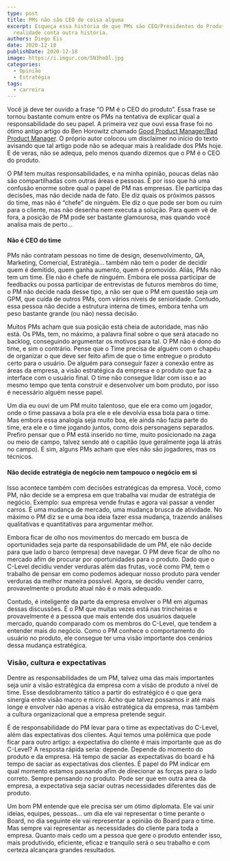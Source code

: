 ```yaml
---
type: post
title: PMs não são CEO de coisa alguma
excerpt: Esqueça essa história de que PMs são CEO/Presidentes do Produto. A
  realidade conta outra história.
authors: Diego Eis
date: 2020-12-18
publishDate: 2020-12-18
image: https://i.imgur.com/SN3ho8l.jpg
categories:
  - Opinião
  - Estratégia
tags:
  - carreira
---
```

Você já deve ter ouvido a frase “O PM é o CEO do produto”. Essa frase se tornou bastante comum entre os PMs na tentativa de explicar qual a responsabilidade do seu papel. A primeira vez que ouvi essa frase foi no ótimo antigo artigo do Ben Horowitz chamado [Good Product Manager/Bad Product Manager](http://a16z.com/2012/06/15/good-product-managerbad-product-manager/). O próprio autor colocou um disclaimer no início do texto avisando que tal artigo pode não se adequar mais à realidade dos PMs hoje. E de veras, não se adequa, pelo menos quando dizemos que o PM é o CEO do produto.

O PM tem muitas responsabilidades, e na minha opinião, poucas delas não são compartilhadas com outras áreas e pessoas. É por isso que há uma confusão enorme sobre qual o papel de PM nas empresas. Ele participa das decisões, mas não decide nada de fato. Ele diz quais os próximos passos do time, mas não é “chefe” de ninguém. Ele diz o que pode ser bom ou ruim para o cliente, mas não desenha nem executa a solução. Para quem vê de fora, a posição de PM pode ser bastante glamourosa, mas quando você analisa mais de perto…

#### Não é CEO do time

PMs não contratam pessoas no time de design, desenvolvimento, QA, Marketing, Comercial, Estratégia… também não tem o poder de decidir quem é demitido, quem ganha aumento, quem é promovido. Aliás, PMs não tem um time. Ele não é chefe de ninguém. Embora ele possa participar de feedbacks ou possa participar de entrevistas de futuros membros do time, o PM não decide nada desse tipo, a não ser que o PM em questão seja um GPM, que cuida de outros PMs, com vários níveis de senioridade. Contudo, essa pessoa não decide a estrutura interna de times, embora tenha um peso bastante grande (ou não) nessa decisão.

Muitos PMs acham que sua posição está cheia de autoridade, mas não está. Os PMs, tem, no máximo, a palavra final sobre o que será atacado no backlog, conseguindo argumentar os motivos para tal. O PM não é dono do time, e sim o contrário. Pense que o Time precisa de alguém com o chapéu de organizar o que deve ser feito afim de que o time entregue o produto certo para o usuário. De alguém para conseguir fazer a conexão entre as áreas da empresa, a visão estratégica da empresa e o produto que faz a interface com o usuário final. O time não consegue lidar com isso e ao mesmo tempo que tenta construir e desenvolver um bom produto, por isso é necessário alguém nesse papel.

Um dia eu ouvi de um PM muito talentoso, que ele era como um jogador, onde o time passava a bola pra ele e ele devolvia essa bola para o time. Mas embora essa analogia seja muito boa, ele ainda não fazia parte do time, era ele e o time jogando juntos, como dois personagens separados. Prefiro pensar que o PM está inserido no time, muito posicionado na zaga ou meio de campo, talvez sendo até o capitão (que geralmente joga lá atrás no campo). E sim, alguns PMs acham que eles não são jogadores, mas os técnicos. 

#### Não decide estratégia de negócio nem tampouco o negócio em si

Isso acontece também com decisões estratégicas da empresa. Você, como PM, não decide se a empresa em que trabalha vai mudar de estratégia de negócio. Exemplo: sua empresa vende frutas e agora vai passar a vender carros. É uma mudança de mercado, uma mudança brusca de atividade. No máximo o PM diz se e uma boa ideia fazer essa mudança, trazendo análises qualitativas e quantitativas para argumentar melhor.

Embora ficar de olho nos movimentos do mercado em busca de oportunidades seja parte da responsabilidade de um PM, ele não decide para que lado o barco (empresa) deve navegar. O PM deve ficar de olho no mercado afim de procurar por oportunidades para o produto. Dado que o C-Level decidiu vender verduras além das frutas, você como PM, tem o trabalho de pensar em como podemos adequar nosso produto para vender verduras da melhor maneira possível. Agora, se decidiu vender carro, provavelmente o produto atual não é o mais adequado.

Contudo, é inteligente da parte da empresa envolver o PM em algumas dessas discussões. É o PM que muitas vezes está nas trincheiras e provavelmente é a pessoa que mais entende dos usuários daquele mercado, quando comparado com os membros do C-Level, que tendem a entender mais do negócio. Como o PM conhece o comportamento do usuário no produto, ele consegue ter uma visão importante dos cenários dessa mudança estratégica.

### Visão, cultura e expectativas

Dentre as responsabilidades de um PM, talvez uma das mais importantes seja unir a visão estratégica da empresa com a visão de produto a nível de time. Esse desdobramento tático a partir do estratégico é o que gera sinergia entre visão macro e micro. Acho que talvez possamos ir até mais longe e envolver não apenas a visão estratégica da empresa, mas também a cultura organizacional que a empresa pretende seguir.

É de responsabilidade do PM levar para o time as expectativas do C-Level, além das expectativas dos clientes. Aqui temos uma polêmica que pode ficar para outro artigo: a expectativa do cliente é mais importante que as do C-Level? A resposta rápida seria: depende. Depende do momento do produto e da empresa. Há tempo de saciar as expectativas do board e há tempo de saciar as expectativas dos clientes. É papel do PM indicar em qual momento estamos passando afim de direcionar as forças para o lado correto. Sempre pensando no produto. Pode ser que em outra area da empresa, a expectativa seja saciar outras necessidades diferentes das de produto.

Um bom PM entende que ele precisa ser um ótimo diplomata. Ele vai unir ideias, equipes, pessoas… um dia ele vai representar o time perante o Board, no dia seguinte ele vai representar a opinião do Board para o time. Mas sempre vai representar as necessidades do cliente para toda a empresa. Quanto mais cedo um a pessoa que gere o produto entender isso, mais produtivido, eficiente, eficaz e tranquilo será o seu trabalho e com certeza alcançara grandes resultados.